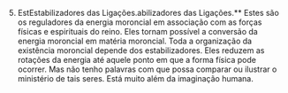 ﻿5. EstEstabilizadores das Ligações.abilizadores das Ligações.** Estes são os reguladores da energia moroncial em associação com as forças físicas e espirituais do reino. Eles tornam possível a conversão da energia moroncial em matéria moroncial. Toda a organização da existência moroncial depende dos estabilizadores. Eles reduzem as rotações da energia até aquele ponto em que a forma física pode ocorrer. Mas não tenho palavras com que possa comparar ou ilustrar o ministério de tais seres. Está muito além da imaginação humana.